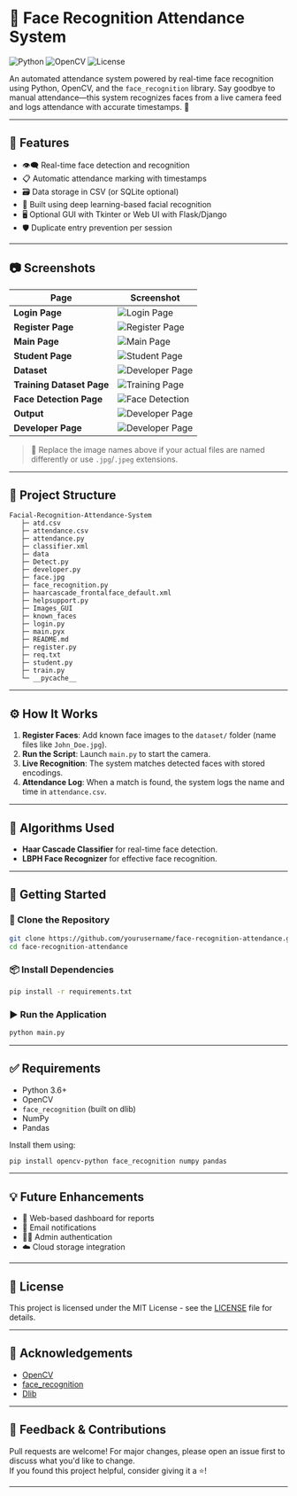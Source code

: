 # 🎯 Face Recognition Attendance System

![Python](https://img.shields.io/badge/Python-3.8%2B-blue.svg)
![OpenCV](https://img.shields.io/badge/OpenCV-Enabled-green)
![License](https://img.shields.io/badge/License-MIT-yellow.svg)

An automated attendance system powered by real-time face recognition using Python, OpenCV, and the `face_recognition` library. Say goodbye to manual attendance—this system recognizes faces from a live camera feed and logs attendance with accurate timestamps. 🚀

---

## 🔧 Features

- 👁️‍🗨️ Real-time face detection and recognition  
- 📋 Automatic attendance marking with timestamps  
- 🗃️ Data storage in CSV (or SQLite optional)  
- 🧠 Built using deep learning-based facial recognition  
- 🖥️ Optional GUI with Tkinter or Web UI with Flask/Django  
- 🛡️ Duplicate entry prevention per session  

---

## 📷 Screenshots

| Page | Screenshot |
|------|------------|
| **Login Page** | ![Login Page](Images_GUI/LoginPage.png) |
| **Register Page** | ![Register Page](Images_GUI/RegisterPage.png) |
| **Main Page** | ![Main Page](Images_GUI/MainPage.png) |
| **Student Page** | ![Student Page](Images_GUI/Student_Section.png) |
| **Dataset** | ![Developer Page](Images_GUI/Dataset.png) |
| **Training Dataset Page** | ![Training Page](Images_GUI/TrainingDataSet.png) |
| **Face Detection Page** | ![Face Detection](Images_GUI/Detector.png) |
| **Output** | ![Developer Page](Images_GUI/OutputPage.png) |
| **Developer Page** | ![Developer Page](Images_GUI/DeveloperPage.png) |

> 📝 Replace the image names above if your actual files are named differently or use `.jpg`/`.jpeg` extensions.

---

## 📂 Project Structure

```
Facial-Recognition-Attendance-System
   ├─ atd.csv
   ├─ attendance.csv
   ├─ attendance.py
   ├─ classifier.xml
   ├─ data
   ├─ Detect.py
   ├─ developer.py
   ├─ face.jpg
   ├─ face_recognition.py
   ├─ haarcascade_frontalface_default.xml
   ├─ helpsupport.py
   ├─ Images_GUI
   ├─ known_faces
   ├─ login.py
   ├─ main.pyx
   ├─ README.md
   ├─ register.py
   ├─ req.txt
   ├─ student.py
   ├─ train.py
   └─ __pycache__
```

---

## ⚙️ How It Works

1. **Register Faces**: Add known face images to the `dataset/` folder (name files like `John_Doe.jpg`).
2. **Run the Script**: Launch `main.py` to start the camera.
3. **Live Recognition**: The system matches detected faces with stored encodings.
4. **Attendance Log**: When a match is found, the system logs the name and time in `attendance.csv`.

---

## 🧠 Algorithms Used

- **Haar Cascade Classifier** for real-time face detection.
- **LBPH Face Recognizer** for effective face recognition.

---

## 🚀 Getting Started

### 🔗 Clone the Repository

```bash
git clone https://github.com/yourusername/face-recognition-attendance.git
cd face-recognition-attendance
```

### 📦 Install Dependencies

```bash
pip install -r requirements.txt
```

### ▶️ Run the Application

```bash
python main.py
```

---

## ✅ Requirements

- Python 3.6+
- OpenCV
- `face_recognition` (built on dlib)
- NumPy
- Pandas

Install them using:

```bash
pip install opencv-python face_recognition numpy pandas
```

---

## 💡 Future Enhancements

- 📱 Web-based dashboard for reports  
- 📧 Email notifications  
- 🧑‍💼 Admin authentication  
- ☁️ Cloud storage integration  

---

## 📜 License

This project is licensed under the MIT License - see the [LICENSE](LICENSE) file for details.

---

## 🙌 Acknowledgements

- [OpenCV](https://opencv.org/)  
- [face_recognition](https://github.com/ageitgey/face_recognition)  
- [Dlib](http://dlib.net/)  

---

## 💬 Feedback & Contributions

Pull requests are welcome! For major changes, please open an issue first to discuss what you'd like to change.  
If you found this project helpful, consider giving it a ⭐️!

---
